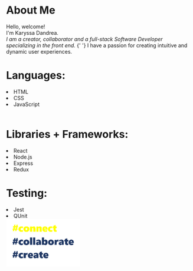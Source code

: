 <h1> About Me </h1>
 Hello, welcome! <br />
          I'm Karyssa Dandrea. <br />
          <em>
            I am a creator, collaborator and a full-stack Software Developer
            specializing in the front end.
          </em>{' '}
          I have a passion for creating intuitive and dynamic user experiences.

<h1>Languages: </h1>
<li>
  HTML </li>
  <li>CSS </l1>
  <li>JavaScript</li>
  <br>
  <h1>Libraries + Frameworks:</h1>
  <li>React</li>
  <li>Node.js</li>
  <li>Express</li>
  <li>Redux</li>
  <h1>Testing: </h1>
  <li>Jest</li>
  <li>QUnit</li> 
 
  
  <img src="https://github.com/karyssa-dandrea/karyssa-dandrea/blob/main/giphy3.gif" width="200">
  
  
  

